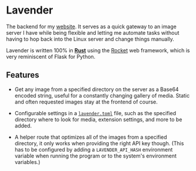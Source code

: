 # Lavender

The backend for my [website](https://roaming97.com). It serves as a quick gateway to an image server I have while being flexible and letting me automate tasks without having to hop back into the Linux server and change things manually.

Lavender is written 100% in **[Rust](https://www.rust-lang.org/)** using the [Rocket](https://rocket.rs/) web framework, which is very reminiscent of Flask for Python.

## Features
* Get any image from a specified directory on the server as a Base64 encoded string, useful for a constantly changing gallery of media. Static and often requested images stay at the frontend of course.

* Configurable settings in a [`lavender.toml`](./lavender.toml) file, such as the specified directory where to look for media, extension settings, and more to be added.

* A helper route that optimizes all of the images from a specified directory, it only works when providing the right API key though. (This has to be configured by adding a `LAVENDER_API_HASH` environment variable when running the program or to the system's environment variables.)